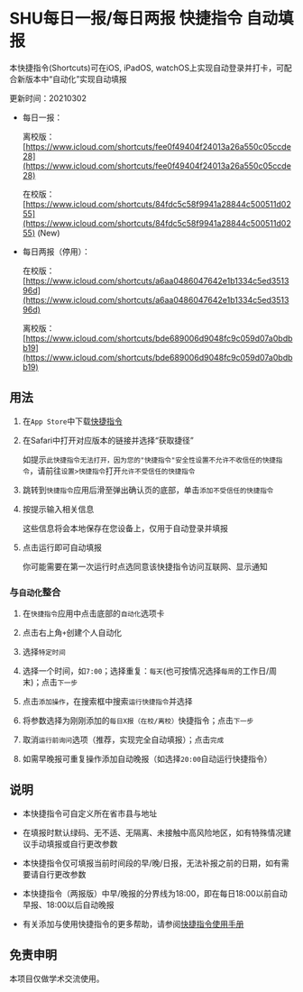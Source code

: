 # SHU每日一报/每日两报 快捷指令 自动填报

本快捷指令(Shortcuts)可在iOS, iPadOS, watchOS上实现自动登录并打卡，可配合新版本中“自动化”实现自动填报

更新时间：20210302

 - 每日一报：

    离校版：[https://www.icloud.com/shortcuts/fee0f49404f24013a26a550c05ccde28](https://www.icloud.com/shortcuts/fee0f49404f24013a26a550c05ccde28)

    在校版：[https://www.icloud.com/shortcuts/84fdc5c58f9941a28844c500511d0255](https://www.icloud.com/shortcuts/84fdc5c58f9941a28844c500511d0255) (New)

 - 每日两报（停用）：
  
    在校版：[https://www.icloud.com/shortcuts/a6aa0486047642e1b1334c5ed351396d](https://www.icloud.com/shortcuts/a6aa0486047642e1b1334c5ed351396d)

    离校版：[https://www.icloud.com/shortcuts/bde689006d9048fc9c059d07a0bdbb19](https://www.icloud.com/shortcuts/bde689006d9048fc9c059d07a0bdbb19)


## 用法

1. 在`App Store`中下载[快捷指令](https://apps.apple.com/cn/app/%E5%BF%AB%E6%8D%B7%E6%8C%87%E4%BB%A4/id1462947752)

2. 在Safari中打开对应版本的链接并选择“获取捷径”

    如提示`此快捷指令无法打开，因为您的"快捷指令"安全性设置不允许不收信任的快捷指令`，请前往`设置>快捷指令`打开`允许不受信任的快捷指令`

3. 跳转到`快捷指令`应用后滑至弹出确认页的底部，单击`添加不受信任的快捷指令`

4. 按提示输入相关信息

    这些信息将会本地保存在您设备上，仅用于自动登录并填报

5. 点击运行即可自动填报

    你可能需要在第一次运行时点选同意该快捷指令访问互联网、显示通知

### 与`自动化`整合

1. 在`快捷指令`应用中点击底部的`自动化`选项卡

2. 点击右上角`+`创建个人自动化

3. 选择`特定时间`

4. 选择一个时间，如`7:00`；选择重复：`每天`(也可按情况选择`每周`的工作日/周末)；点击`下一步`

5. 点击`添加操作`，在搜索框中搜索`运行快捷指令`并选择

6. 将参数选择为刚刚添加的`每日X报（在校/离校）`快捷指令；点击`下一步`

7. 取消`运行前询问`选项（推荐，实现完全自动填报）；点击`完成`

8. 如需早晚报可重复操作添加自动晚报（如选择`20:00`自动运行快捷指令）

## 说明

 - 本快捷指令可自定义所在省市县与地址

 - 在填报时默认绿码、无不适、无隔离、未接触中高风险地区，如有特殊情况建议手动填报或自行更改参数

 - 本快捷指令仅可填报当前时间段的早/晚/日报，无法补报之前的日期，如有需要请自行更改参数

 - 本快捷指令（两报版）中早/晚报的分界线为18:00，即在每日18:00以前自动早报、18:00以后自动晚报

 - 有关添加与使用快捷指令的更多帮助，请参阅[快捷指令使用手册](https://support.apple.com/zh-cn/guide/shortcuts/welcome/ios)

## 免责申明

本项目仅做学术交流使用。

